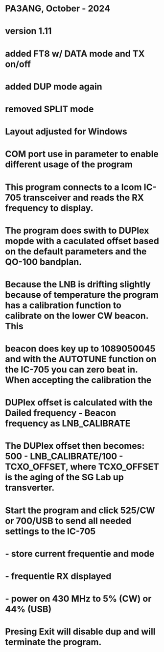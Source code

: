 # PA3ANG, October - 2024
# version 1.11 
# added FT8 w/ DATA mode and TX on/off
# added DUP mode again
# removed SPLIT mode 
#
# Layout adjusted for Windows
#
# COM port use in parameter to enable different usage of the program
# 
# This program connects to a Icom IC-705 transceiver and reads the RX frequency to display.
# The program does swith to DUPlex mopde with a caculated offset based on the default parameters and the QO-100 bandplan.
# Because the LNB is drifting slightly because of temperature the program has a calibration function to calibrate on the lower CW beacon. This
# beacon does key up to 1089050045 and with the AUTOTUNE function on the IC-705 you can zero beat in. When accepting the calibration the 
# DUPlex offset is calculated with the Dailed frequency - Beacon frequency as LNB_CALIBRATE
# The DUPlex offset then becomes: 500 - LNB_CALIBRATE/100 - TCXO_OFFSET, where TCXO_OFFSET is the aging of the SG Lab up transverter.
#
# Start the program and click 525/CW or 700/USB to send all needed settings to the IC-705
#  - store current frequentie and mode
#  - frequentie RX displayed
#  - power on 430 MHz to 5% (CW) or 44% (USB)
# Presing Exit will disable dup and will terminate the program.
